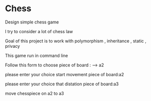 # Chess
Design simple chess game

I try to consider a lot of chess law
  
Goal of this project is  to work with polymorphism , inheritance , static , privacy

This game run in command line

Follow this form to choose piece of board :<row of board><column>  -->  a2
  
  please enter your choice start movement piece of board:a2
  
  please enter your choice that distation piece of board:a3
  
  move chesspiece on a2 to a3
  

